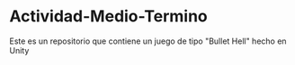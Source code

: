 # Actividad-Medio-Termino
Este es un repositorio que contiene un juego de tipo "Bullet Hell" hecho en Unity
